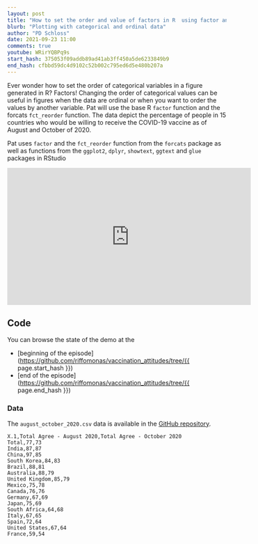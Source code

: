 ```yaml
---
layout: post
title: "How to set the order and value of factors in R  using factor and fct_reorder (CC148)"
blurb: "Plotting with categorical and ordinal data"
author: "PD Schloss"
date: 2021-09-23 11:00
comments: true
youtube: WRirYQBPq9s
start_hash: 375053f09addb89ad41ab3ff450a5de6233849b9
end_hash: cfbbd59dc4d9102c52b002c795ed6d5e480b207a
---
```


Ever wonder how to set the order of categorical variables in a figure generated in R? Factors! Changing the order of categorical values can be useful in figures when the data are ordinal or when you want to order the values by another variable. Pat will use the base R `factor` function and the forcats `fct_reorder` function. The data depict the percentage of people in 15 countries who would be willing to receive the COVID-19 vaccine as of August and October of 2020.

Pat uses `factor` and the `fct_reorder` function from the `forcats` package as well as functions from the `ggplot2`, `dplyr`, `showtext`, `ggtext` and `glue` packages in RStudio

<iframe style="margin: 0 auto;display:block;" width="560" height="315" src="https://www.youtube.com/embed/{{ page.youtube }}" frameborder="0" allow="accelerometer; autoplay; encrypted-media; gyroscope; picture-in-picture" allowfullscreen></iframe>


## Code

You can browse the state of the demo at the
* [beginning of the episode](https://github.com/riffomonas/vaccination_attitudes/tree/{{ page.start_hash }})
* [end of the episode](https://github.com/riffomonas/vaccination_attitudes/tree/{{ page.end_hash }})


### Data

The `august_october_2020.csv` data is available in the [GitHub repository](https://raw.githubusercontent.com/riffomonas/vaccination_attitudes/3f39b9e09618144874ced760c9a6332498e3a19c/august_october_2020.csv).

```
X.1,Total Agree - August 2020,Total Agree - October 2020
Total,77,73
India,87,87
China,97,85
South Korea,84,83
Brazil,88,81
Australia,88,79
United Kingdom,85,79
Mexico,75,78
Canada,76,76
Germany,67,69
Japan,75,69
South Africa,64,68
Italy,67,65
Spain,72,64
United States,67,64
France,59,54
```

